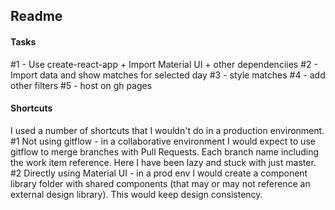 ## Readme

#### Tasks
#1 - Use create-react-app + Import Material UI + other dependenciies
#2 - Import data and show matches for selected day
#3 - style matches
#4 - add other filters
#5 - host on gh pages



#### Shortcuts
I used a number of shortcuts that I wouldn't do in a production environment. 
#1 Not using gitflow - in a collaborative environment I would expect to use gitflow to merge branches with Pull Requests. Each branch name including the work item reference. Here I have been lazy and stuck with just master.
#2 Directly using Material UI - in a prod env I would create a component library folder with shared components (that may or may not reference an external design library). This would keep design consistency.